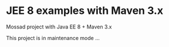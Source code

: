 # JEE 8 examples with Maven 3.x
Mossad project with Java EE 8 + Maven 3.x

This project is in maintenance mode ... 
 




